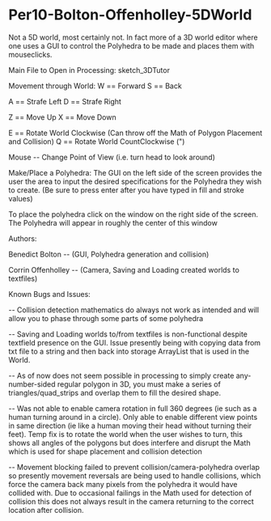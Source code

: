 Per10-Bolton-Offenholley-5DWorld
================================

Not a 5D world, most certainly not. In fact more of a 3D world editor 
where one uses a GUI to control the Polyhedra to be made and places them
with mouseclicks.

Main File to Open in Processing:
  sketch_3DTutor
  
  
Movement through World:
  W == Forward
  S == Back
  
  A == Strafe Left
  D == Strafe Right
  
  Z == Move Up
  X == Move Down
  
  E == Rotate World Clockwise (Can throw off the Math of Polygon Placement and Collision)
  Q == Rotate World CountClockwise (")
  
  Mouse -- Change Point of View (i.e. turn head to look around)
  
  
Make/Place a Polyhedra:
  The GUI on the left side of the screen provides the user the area to input the desired specifications for
  the Polyhedra they wish to create. (Be sure to press enter after you have typed in fill and stroke values)
  
  To place the polyhedra click on the window on the right side of the screen. The Polyhedra will appear in 
  roughly the center of this window
  

Authors:
  
  Benedict Bolton -- (GUI, Polyhedra generation and collision)
  
  Corrin Offenholley -- (Camera, Saving and Loading created worlds to textfiles)
  
  
  
Known Bugs and Issues:

  -- Collision detection mathematics do always not work as intended and will allow you to phase through some parts of
some polyhedra

  -- Saving and Loading worlds to/from textfiles is non-functional despite textfield presence on the GUI. Issue presently
being with copying data from txt file to a string and then back into storage ArrayList that is used in the World.

  -- As of now does not seem possible in processing to simply create any-number-sided regular polygon in 3D, you must make
a series of triangles/quad_strips and overlap them to fill the desired shape.

  -- Was not able to enable camera rotation in full 360 degrees (ie such as a human turning around in a circle). Only 
able to enable different view points in same direction (ie like a human moving their head without turning their feet).
Temp fix is to rotate the world when the user wishes to turn, this shows all angles of the polygons but does interfere
and disrupt the Math which is used for shape placement and collision detection

  -- Movement blocking failed to prevent collision/camera-polyhedra overlap so presently movement reversals are being used
to handle collisions, which force the camera back many pixels from the polyhedra it would have collided with. Due to
occasional failings in the Math used for detection of collision this does not always result in the camera returning to the
correct location after collision.
